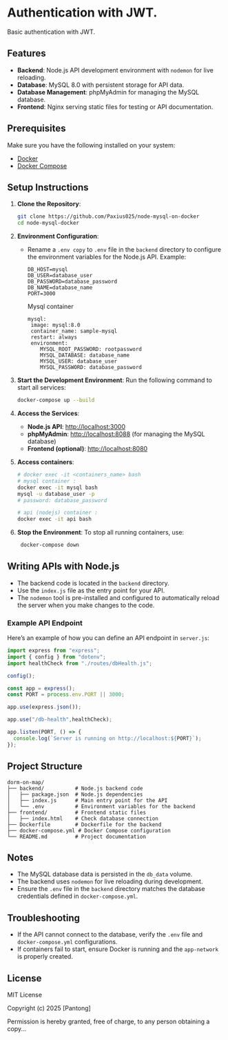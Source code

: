 #  Authentication with JWT.

Basic authentication with JWT.

## Features

- **Backend**: Node.js API development environment with `nodemon` for live reloading.
- **Database**: MySQL 8.0 with persistent storage for API data.
- **Database Management**: phpMyAdmin for managing the MySQL database.
- **Frontend**: Nginx serving static files for testing or API documentation.

## Prerequisites

Make sure you have the following installed on your system:

- [Docker](https://www.docker.com/)
- [Docker Compose](https://docs.docker.com/compose/)

## Setup Instructions

1. **Clone the Repository**:
   ```bash
   git clone https://github.com/Paxius025/node-mysql-on-docker
   cd node-mysql-docker
   ```

2. **Environment Configuration**:
   - Rename a `.env copy` to `.env` file in the `backend` directory to configure the environment variables for the Node.js API. Example:
     ```env
     DB_HOST=mysql
     DB_USER=database_user
     DB_PASSWORD=database_password
     DB_NAME=database_name
     PORT=3000
     ```

     Mysql container

     ```Docker
     mysql:
      image: mysql:8.0
      container_name: sample-mysql
      restart: always
      environment:
         MYSQL_ROOT_PASSWORD: rootpassword
         MYSQL_DATABASE: database_name
         MYSQL_USER: database_user
         MYSQL_PASSWORD: database_password
     ```

3. **Start the Development Environment**:
   Run the following command to start all services:
   ```bash
   docker-compose up --build
   ```

4. **Access the Services**:
   - **Node.js API**: [http://localhost:3000](http://localhost:3000)
   - **phpMyAdmin**: [http://localhost:8088](http://localhost:8088) (for managing the MySQL database)
   - **Frontend (optional)**: [http://localhost:8080](http://localhost:8080)

5. **Access containers**:
    ```bash
    # docker exec -it <containers_name> bash
    # mysql container :
    docker exec -it mysql bash
    mysql -u database_user -p
    # password: database_password
    
    # api (nodejs) container :
    docker exec -it api bash
    ```

6. **Stop the Environment**:
   To stop all running containers, use:

   ```bash
    docker-compose down
   ```

## Writing APIs with Node.js

- The backend code is located in the `backend` directory.
- Use the `index.js` file as the entry point for your API.
- The `nodemon` tool is pre-installed and configured to automatically reload the server when you make changes to the code.

### Example API Endpoint

Here’s an example of how you can define an API endpoint in `server.js`:

```javascript
import express from "express";
import { config } from "dotenv";
import healthCheck from "./routes/dbHealth.js";

config();

const app = express();
const PORT = process.env.PORT || 3000;

app.use(express.json());

app.use("/db-health",healthCheck);

app.listen(PORT, () => {
  console.log(`Server is running on http://localhost:${PORT}`);
});
```

## Project Structure

```
dorm-on-map/
├── backend/          # Node.js backend code
│   ├── package.json  # Node.js dependencies
│   ├── index.js      # Main entry point for the API
│   └── .env          # Environment variables for the backend
├── frontend/         # Frontend static files 
│   ├── index.html    # Check database connection
├── Dockerfile        # Dockerfile for the backend
├── docker-compose.yml # Docker Compose configuration
└── README.md         # Project documentation
```

## Notes

- The MySQL database data is persisted in the `db_data` volume.
- The backend uses `nodemon` for live reloading during development.
- Ensure the `.env` file in the `backend` directory matches the database credentials defined in `docker-compose.yml`.

## Troubleshooting

- If the API cannot connect to the database, verify the `.env` file and `docker-compose.yml` configurations.
- If containers fail to start, ensure Docker is running and the `app-network` is properly created.

## License

MIT License

Copyright (c) 2025 [Pantong]

Permission is hereby granted, free of charge, to any person obtaining a copy...
